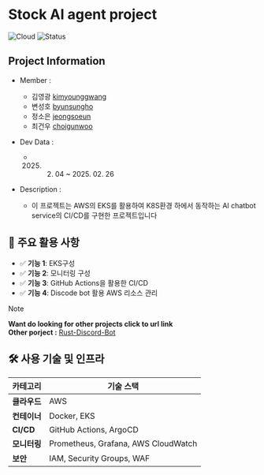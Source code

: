 # Stock AI agent project
<!-- 🌥️ -->

![Cloud](https://img.shields.io/badge/Cloud-AWS-blue) ![Status](https://img.shields.io/badge/Status-Active-brightgreen)

## Project Information
* Member :
  * 김영광 [kimyounggwang](https://github.com/zxcxz01)
  * 변성호 [byunsungho](https://github.com/Byun-Sung-Ho)
  * 정소은 [jeongsoeun](https://github.com/sssoeun)
  * 최건우 [choigunwoo](https://github.com/gunwoo8873)

* Dev Data :
  * 2025. 02. 04 ~ 2025. 02. 26

* Description :
  * 이 프로젝트는 AWS의 EKS를 활용하여 K8S환경 하에서 동작하는 AI chatbot service의 CI/CD를 구현한 프로젝트입니다

<!--## 📝 프로젝트 개요
이 프로젝트는 AWS의 EKS를 활용하여 K8S환경 하에서 동작하는 AI chatbot service의 CI/CD를 구현한 프로젝트입니다.-->

## 🚀 주요 활용 사항
- ✅ **기능 1**: EKS구성
- ✅ **기능 2**: 모니터링 구성
- ✅ **기능 3**: GitHub Actions을 활용한 CI/CD
- ✅ **기능 4**: Discode bot 활용 AWS 리소스 관리
  
> [!NOTE]
> **Want do looking for other projects click to url link**  
> **Other porject :** [Rust-Discord-Bot](https://github.com/gunwoo8873/Rust-DiscordBot)



## 🛠️ 사용 기술 및 인프라
| 카테고리  | 기술 스택  |
|----------|----------|
| **클라우드** | AWS |
| **컨테이너** | Docker, EKS |
| **CI/CD** | GitHub Actions, ArgoCD |
| **모니터링** | Prometheus, Grafana, AWS CloudWatch |
| **보안** | IAM, Security Groups, WAF |

